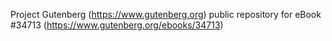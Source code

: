 Project Gutenberg (https://www.gutenberg.org) public repository for eBook #34713 (https://www.gutenberg.org/ebooks/34713)
